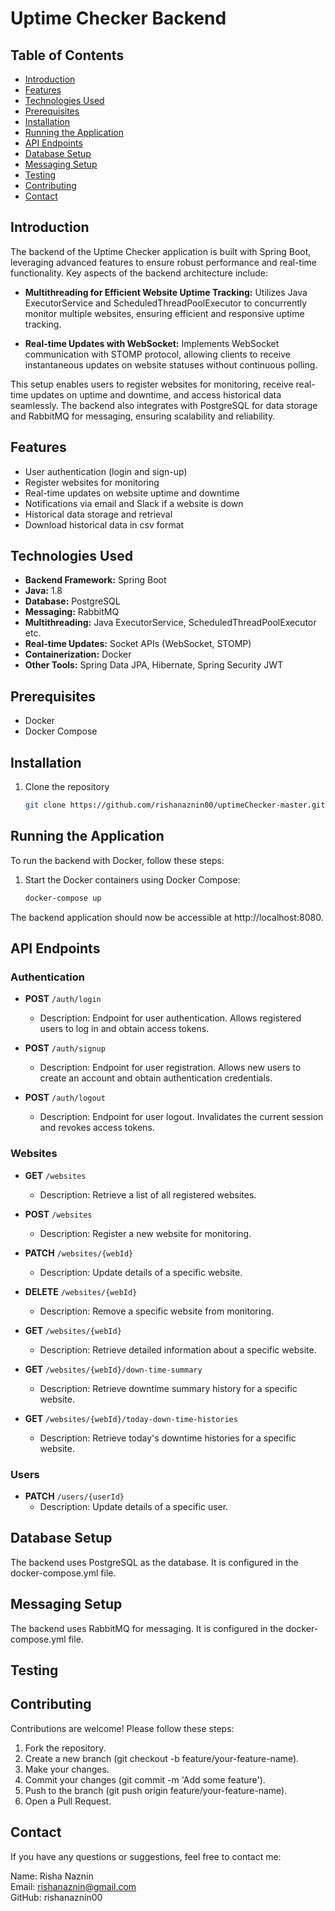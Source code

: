 # Uptime Checker Backend

## Table of Contents

- [Introduction](#introduction)
- [Features](#features)
- [Technologies Used](#technologies-used)
- [Prerequisites](#prerequisites)
- [Installation](#installation)
- [Running the Application](#running-the-application)
- [API Endpoints](#api-endpoints)
- [Database Setup](#database-setup)
- [Messaging Setup](#messaging-setup)
- [Testing](#testing)
- [Contributing](#contributing)
- [Contact](#contact)

## Introduction

The backend of the Uptime Checker application is built with Spring Boot, leveraging advanced features to ensure robust performance and real-time functionality. Key aspects of the backend architecture include:

- **Multithreading for Efficient Website Uptime Tracking:** Utilizes Java ExecutorService and ScheduledThreadPoolExecutor to concurrently monitor multiple websites, ensuring efficient and responsive uptime tracking.

- **Real-time Updates with WebSocket:** Implements WebSocket communication with STOMP protocol, allowing clients to receive instantaneous updates on website statuses without continuous polling.

This setup enables users to register websites for monitoring, receive real-time updates on uptime and downtime, and access historical data seamlessly. The backend also integrates with PostgreSQL for data storage and RabbitMQ for messaging, ensuring scalability and reliability.


## Features

- User authentication (login and sign-up)
- Register websites for monitoring
- Real-time updates on website uptime and downtime
- Notifications via email and Slack if a website is down
- Historical data storage and retrieval
- Download historical data in csv format

## Technologies Used

- **Backend Framework:** Spring Boot
- **Java:** 1.8
- **Database:** PostgreSQL
- **Messaging:** RabbitMQ
- **Multithreading:** Java ExecutorService, ScheduledThreadPoolExecutor etc.
- **Real-time Updates:** Socket APIs (WebSocket, STOMP)
- **Containerization:** Docker
- **Other Tools:** Spring Data JPA, Hibernate, Spring Security JWT

## Prerequisites

- Docker
- Docker Compose

## Installation

1. Clone the repository
   ```sh
   git clone https://github.com/rishanaznin00/uptimeChecker-master.git

## Running the Application

To run the backend with Docker, follow these steps:

1. Start the Docker containers using Docker Compose:

   ```sh
   docker-compose up

The backend application should now be accessible at http://localhost:8080.

## API Endpoints

### Authentication

- **POST** `/auth/login`
    - Description: Endpoint for user authentication. Allows registered users to log in and obtain access tokens.

- **POST** `/auth/signup`
    - Description: Endpoint for user registration. Allows new users to create an account and obtain authentication credentials.

- **POST** `/auth/logout`
    - Description: Endpoint for user logout. Invalidates the current session and revokes access tokens.

### Websites

- **GET** `/websites`
    - Description: Retrieve a list of all registered websites.

- **POST** `/websites`
    - Description: Register a new website for monitoring.

- **PATCH** `/websites/{webId}`
    - Description: Update details of a specific website.

- **DELETE** `/websites/{webId}`
    - Description: Remove a specific website from monitoring.

- **GET** `/websites/{webId}`
    - Description: Retrieve detailed information about a specific website.

- **GET** `/websites/{webId}/down-time-summary`
    - Description: Retrieve downtime summary history for a specific website.

- **GET** `/websites/{webId}/today-down-time-histories`
    - Description: Retrieve today's downtime histories for a specific website.

### Users

- **PATCH** `/users/{userId}`
    - Description: Update details of a specific user.


## Database Setup
The backend uses PostgreSQL as the database. It is configured in the docker-compose.yml file. 

## Messaging Setup
The backend uses RabbitMQ for messaging. It is configured in the docker-compose.yml file. 

## Testing


## Contributing
Contributions are welcome! Please follow these steps:

1. Fork the repository.
2. Create a new branch (git checkout -b feature/your-feature-name).
3. Make your changes.
4. Commit your changes (git commit -m 'Add some feature').
5. Push to the branch (git push origin feature/your-feature-name).
6. Open a Pull Request.

## Contact
If you have any questions or suggestions, feel free to contact me:

Name: Risha Naznin  
Email: rishanaznin@gmail.com  
GitHub: rishanaznin00

